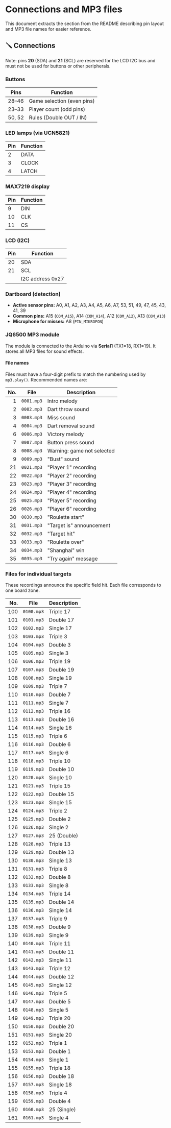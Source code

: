 # Connections and MP3 files

This document extracts the section from the README describing pin layout and MP3 file names for easier reference.

## 🪛 Connections

Note: pins **20** (SDA) and **21** (SCL) are reserved for the LCD I2C bus and must not be used for buttons or other peripherals.

### Buttons

| Pins | Function |
|--------|------------------|
| 28–46  | Game selection (even pins) |
| 23–33  | Player count (odd pins) |
| 50, 52 | Rules (Double OUT / IN) |

### LED lamps (via UCN5821)

| Pin | Function |
|-----|----------|
| 2   | DATA |
| 3   | CLOCK |
| 4   | LATCH |

### MAX7219 display

| Pin | Function |
|-----|----------|
| 9   | DIN |
| 10  | CLK |
| 11  | CS |

### LCD (I2C)

| Pin | Function |
|-----|----------|
| 20  | SDA |
| 21  | SCL |
|     | I2C address 0x27 |

### Dartboard (detection)

- **Active sensor pins:** A0, A1, A2, A3, A4, A5, A6, A7, 53, 51, 49, 47, 45, 43, 41, 39
- **Common pins:** A15 (`COM_A15`), A14 (`COM_A14`), A12 (`COM_A12`), A13 (`COM_A13`)
- **Microphone for misses:** A8 (`PIN_MIKROFON`)

### JQ6500 MP3 module

The module is connected to the Arduino via **Serial1** (TX1=18, RX1=19). It stores all MP3 files for sound effects.

#### File names

Files must have a four-digit prefix to match the numbering used by `mp3.play()`. Recommended names are:

| No. | File | Description |
|-----:|-----------------|-------------------------|
| 1    | `0001.mp3`      | Intro melody |
| 2    | `0002.mp3`      | Dart throw sound |
| 3    | `0003.mp3`      | Miss sound |
| 4    | `0004.mp3`      | Dart removal sound |
| 6    | `0006.mp3`      | Victory melody |
| 7    | `0007.mp3`      | Button press sound |
| 8    | `0008.mp3`      | Warning: game not selected |
| 9    | `0009.mp3`      | "Bust" sound |
| 21   | `0021.mp3`      | "Player 1" recording |
| 22   | `0022.mp3`      | "Player 2" recording |
| 23   | `0023.mp3`      | "Player 3" recording |
| 24   | `0024.mp3`      | "Player 4" recording |
| 25   | `0025.mp3`      | "Player 5" recording |
| 26   | `0026.mp3`      | "Player 6" recording |
| 30   | `0030.mp3`      | "Roulette start" |
| 31   | `0031.mp3`      | "Target is" announcement |
| 32   | `0032.mp3`      | "Target hit" |
| 33   | `0033.mp3`      | "Roulette over" |
| 34   | `0034.mp3`      | "Shanghai" win |
| 35   | `0035.mp3`      | "Try again" message |

### Files for individual targets

These recordings announce the specific field hit. Each file corresponds to one board zone.

| No. | File | Description |
|-----:|---------|-----------|
| 100 | `0100.mp3` | Triple 17 |
| 101 | `0101.mp3` | Double 17 |
| 102 | `0102.mp3` | Single 17 |
| 103 | `0103.mp3` | Triple 3 |
| 104 | `0104.mp3` | Double 3 |
| 105 | `0105.mp3` | Single 3 |
| 106 | `0106.mp3` | Triple 19 |
| 107 | `0107.mp3` | Double 19 |
| 108 | `0108.mp3` | Single 19 |
| 109 | `0109.mp3` | Triple 7 |
| 110 | `0110.mp3` | Double 7 |
| 111 | `0111.mp3` | Single 7 |
| 112 | `0112.mp3` | Triple 16 |
| 113 | `0113.mp3` | Double 16 |
| 114 | `0114.mp3` | Single 16 |
| 115 | `0115.mp3` | Triple 6 |
| 116 | `0116.mp3` | Double 6 |
| 117 | `0117.mp3` | Single 6 |
| 118 | `0118.mp3` | Triple 10 |
| 119 | `0119.mp3` | Double 10 |
| 120 | `0120.mp3` | Single 10 |
| 121 | `0121.mp3` | Triple 15 |
| 122 | `0122.mp3` | Double 15 |
| 123 | `0123.mp3` | Single 15 |
| 124 | `0124.mp3` | Triple 2 |
| 125 | `0125.mp3` | Double 2 |
| 126 | `0126.mp3` | Single 2 |
| 127 | `0127.mp3` | 25 (Double) |
| 128 | `0128.mp3` | Triple 13 |
| 129 | `0129.mp3` | Double 13 |
| 130 | `0130.mp3` | Single 13 |
| 131 | `0131.mp3` | Triple 8 |
| 132 | `0132.mp3` | Double 8 |
| 133 | `0133.mp3` | Single 8 |
| 134 | `0134.mp3` | Triple 14 |
| 135 | `0135.mp3` | Double 14 |
| 136 | `0136.mp3` | Single 14 |
| 137 | `0137.mp3` | Triple 9 |
| 138 | `0138.mp3` | Double 9 |
| 139 | `0139.mp3` | Single 9 |
| 140 | `0140.mp3` | Triple 11 |
| 141 | `0141.mp3` | Double 11 |
| 142 | `0142.mp3` | Single 11 |
| 143 | `0143.mp3` | Triple 12 |
| 144 | `0144.mp3` | Double 12 |
| 145 | `0145.mp3` | Single 12 |
| 146 | `0146.mp3` | Triple 5 |
| 147 | `0147.mp3` | Double 5 |
| 148 | `0148.mp3` | Single 5 |
| 149 | `0149.mp3` | Triple 20 |
| 150 | `0150.mp3` | Double 20 |
| 151 | `0151.mp3` | Single 20 |
| 152 | `0152.mp3` | Triple 1 |
| 153 | `0153.mp3` | Double 1 |
| 154 | `0154.mp3` | Single 1 |
| 155 | `0155.mp3` | Triple 18 |
| 156 | `0156.mp3` | Double 18 |
| 157 | `0157.mp3` | Single 18 |
| 158 | `0158.mp3` | Triple 4 |
| 159 | `0159.mp3` | Double 4 |
| 160 | `0160.mp3` | 25 (Single) |
| 161 | `0161.mp3` | Single 4 |
